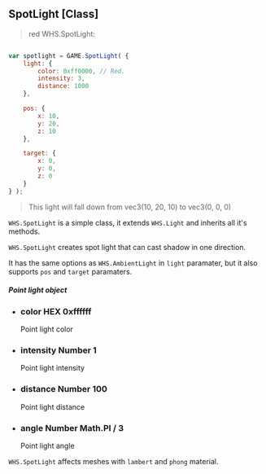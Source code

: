 <h2 class="wsl" id="spot">SpotLight [Class]</h2>

> red WHS.SpotLight:

```javascript

var spotlight = GAME.SpotLight( {
    light: {
        color: 0xff0000, // Red.
        intensity: 3,
        distance: 1000
    },

    pos: {
    	x: 10,
    	y: 20,
    	z: 10
    },

    target: {
    	x: 0,
    	y: 0,
    	z: 0
    }
} );

```

> This light will fall down from vec3(10, 20, 10) to vec3(0, 0, 0)


`WHS.SpotLight` is a simple class, it extends `WHS.Light` and inherits all it's methods.

`WHS.SpotLight` creates spot light that can cast shadow in one direction.

It has the same options as `WHS.AmbientLight` in `light` paramater, but it also supports `pos` and `target` paramaters.

<div class="params" id="spot-light">
  <h5>Point light object <a href="#spot-light" class="anchor"></a></h5>
  <ul>
    <li id="spot-light-color">
      <h3><a href="#spot-light-color" class="anchor"></a> color
        <span class="type">HEX</span>
        <span class="default">0xffffff</span>
      </h3>
      <p>Point light color</p>
    </li>
    <li id="spot-light-intensity">
      <h3><a href="#spot-light-intensity" class="anchor"></a> intensity
        <span class="type">Number</span>
        <span class="default">1</span>
      </h3>
      <p>Point light intensity</p>
    </li>
    <li id="spot-light-distance">
      <h3><a href="#spot-light-distance" class="anchor"></a> distance
        <span class="type">Number</span>
        <span class="default">100</span>
      </h3>
      <p>Point light distance</p>
    </li>
    <li id="spot-light-angle">
      <h3><a href="#spot-light-angle" class="anchor"></a> angle
        <span class="type">Number</span>
        <span class="default">Math.PI / 3</span>
      </h3>
      <p>Point light angle</p>
    </li>
  </ul>
</div>

<aside class="notice"><code>WHS.SpotLight</code> affects meshes with <code>lambert</code> and <code>phong</code> material.</aside>